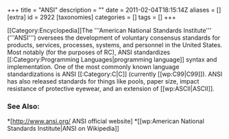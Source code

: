 +++
title = "ANSI"
description = ""
date = 2011-02-04T18:15:14Z
aliases = []
[extra]
id = 2922
[taxonomies]
categories = []
tags = []
+++

[[Category:Encyclopedia]]The '''American National Standards Institute''' ('''ANSI''') oversees the development of voluntary consensus standards for products, services, processes, systems, and personnel in the United States. Most notably (for the purposes of RC), ANSI standardizes [[:Category:Programming Languages|programming language]] syntax and implementation. One of the most commonly known language standardizations is ANSI [[:Category:C|C]] (currently [[wp:C99|C99]]). ANSI has also released standards for things like pools, paper size, impact resistance of protective eyewear, and an extension of [[wp:ASCII|ASCII]].


### See Also:

*[http://www.ansi.org/ ANSI official website]
*[[wp:American National Standards Institute|ANSI on Wikipedia]]
